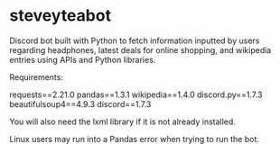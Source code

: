 # steveyteabot
Discord bot built with Python to fetch information inputted by users regarding headphones,  latest deals for online shopping, and wikipedia entries using APIs and Python libraries.

Requirements:

requests==2.21.0
pandas==1.3.1
wikipedia==1.4.0
discord.py==1.7.3                                                                                                       
beautifulsoup4==4.9.3
discord==1.7.3

You will also need the lxml library if it is not already installed.

Linux users may run into a Pandas error when trying to run the bot.
